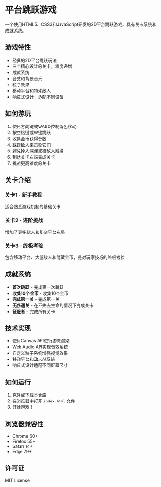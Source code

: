 # 平台跳跃游戏

一个使用HTML5、CSS3和JavaScript开发的2D平台跳跃游戏，具有关卡系统和成就系统。

## 游戏特性

- 经典的2D平台跳跃玩法
- 三个精心设计的关卡，难度递增
- 成就系统
- 音效和背景音乐
- 粒子效果
- 移动平台和特殊敌人
- 响应式设计，适配不同设备

## 如何游玩

1. 使用方向键或WASD控制角色移动
2. 按空格键或W键跳跃
3. 收集金币获得分数
4. 踩踏敌人来击败它们
5. 避免掉入深渊或被敌人触碰
6. 到达关卡右端完成关卡
7. 挑战更高难度的关卡

## 关卡介绍

### 关卡1 - 新手教程
适合熟悉游戏机制的基础关卡

### 关卡2 - 进阶挑战
增加了更多敌人和复杂平台布局

### 关卡3 - 终极考验
包含移动平台、大量敌人和隐藏金币，是对玩家技巧的终极考验

## 成就系统

- **首次跳跃** - 完成第一次跳跃
- **收集10个金币** - 收集10个金币
- **完成第一关** - 完成第一关
- **无伤通关** - 在不失去生命的情况下完成关卡
- **征服者** - 完成所有关卡

## 技术实现

- 使用Canvas API进行游戏渲染
- Web Audio API实现音效系统
- 自定义粒子系统增强视觉效果
- 移动平台和敌人AI系统
- 响应式设计适配不同屏幕尺寸

## 如何运行

1. 克隆或下载本仓库
2. 在浏览器中打开 `index.html` 文件
3. 开始游戏！

## 浏览器兼容性

- Chrome 60+
- Firefox 55+
- Safari 14+
- Edge 79+

## 许可证

MIT License